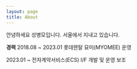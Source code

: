 ```yaml
---
layout: page
title: About
---
```


안녕하세요 성병모입니다.
서울에서 지내고 있습니다.

**경력**
2018.08 ~ 2023.01 
롯데렌탈 묘미(MYOMEE) 운영

2023.01 ~
전자계약서비스(ECS) I/F 개발 및 운영 보조

